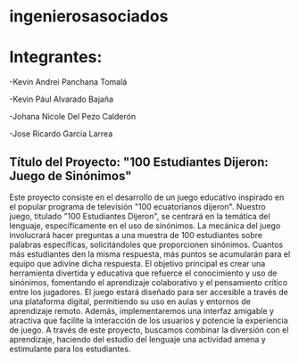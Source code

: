 # ingenierosasociados
# Integrantes:
-Kevin Andrei Panchana Tomalá

-Kevin Pául Alvarado Bajaña

-Johana Nicole Del Pezo Calderón

-Jose Ricardo Garcia Larrea
## Título del Proyecto: "100 Estudiantes Dijeron: Juego de Sinónimos"
Este proyecto consiste en el desarrollo de un juego educativo inspirado en el popular programa de televisión "100 ecuatorianos dijeron". Nuestro juego, titulado "100 Estudiantes Dijeron", se centrará en la temática del lenguaje, específicamente en el uso de sinónimos. La mecánica del juego involucrará hacer preguntas a una muestra de 100 estudiantes sobre palabras específicas, solicitándoles que proporcionen sinónimos. Cuantos más estudiantes den la misma respuesta, más puntos se acumularán para el equipo que adivine dicha respuesta.
El objetivo principal es crear una herramienta divertida y educativa que refuerce el conocimiento y uso de sinónimos, fomentando el aprendizaje colaborativo y el pensamiento crítico entre los jugadores. El juego estará diseñado para ser accesible a través de una plataforma digital, permitiendo su uso en aulas y entornos de aprendizaje remoto. Además, implementaremos una interfaz amigable y atractiva que facilite la interacción de los usuarios y potencie la experiencia de juego. A través de este proyecto, buscamos combinar la diversión con el aprendizaje, haciendo del estudio del lenguaje una actividad amena y estimulante para los estudiantes.
